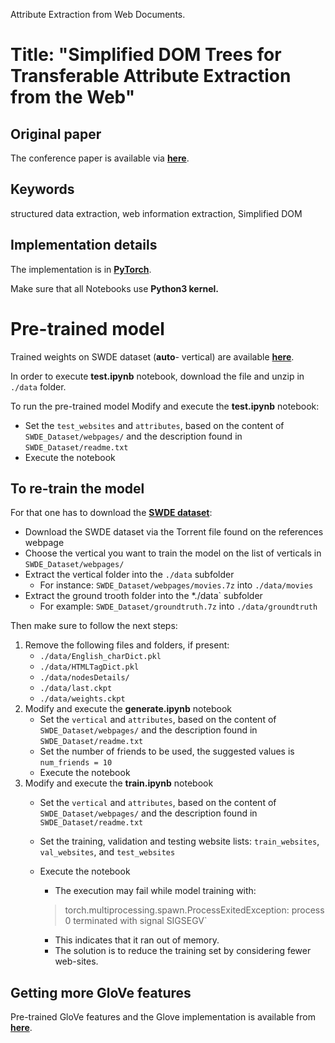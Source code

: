 Attribute Extraction from Web Documents.

# Title: "Simplified DOM Trees for Transferable Attribute Extraction from the Web"

## Original paper
The conference paper is available via **[here](https://arxiv.org/pdf/2101.02415.pdf)**.

## Keywords
structured data extraction, web information extraction, Simplified DOM

## Implementation details
The implementation is in **[PyTorch](https://pytorch.org/)**.

Make sure that all Notebooks use **Python3 kernel.**

# Pre-trained model
Trained weights on SWDE dataset (**auto**- vertical) are available **[here](https://drive.google.com/file/d/1aMuHb8RT_GrKr6VoUvmDsObEwIqypkHy/view?usp=sharing)**.

In order to execute **test.ipynb** notebook, download the file and unzip in `./data` folder.

To run the pre-trained model Modify and execute the **test.ipynb** notebook:
- Set the `test_websites` and `attributes`, based on the content of `SWDE_Dataset/webpages/` and the description found in `SWDE_Dataset/readme.txt` 
- Execute the notebook

## To re-train the model
For that one has to download the **[SWDE dataset](https://academictorrents.com/details/411576c7e80787e4b40452360f5f24acba9b5159)**:

- Download the SWDE dataset via the Torrent file found on the references webpage
- Choose the vertical you want to train the model on the list of verticals in `SWDE_Dataset/webpages/`
- Extract the vertical folder into the `./data` subfolder
   - For instance: `SWDE_Dataset/webpages/movies.7z` into `./data/movies`
- Extract the ground trooth folder into the *./data` subfolder
   - For example: `SWDE_Dataset/groundtruth.7z` into `./data/groundtruth`

Then make sure to follow the next steps:

1. Remove the following files and folders, if present:
    - `./data/English_charDict.pkl`
    - `./data/HTMLTagDict.pkl`
    - `./data/nodesDetails/`
    - `./data/last.ckpt`
    - `./data/weights.ckpt`
2. Modify and execute the **generate.ipynb** notebook
    - Set the `vertical` and `attributes`, based on the content of `SWDE_Dataset/webpages/` and the description found in `SWDE_Dataset/readme.txt`
    - Set the number of friends to be used, the suggested values is `num_friends = 10`
    - Execute the notebook
3. Modify and execute the **train.ipynb** notebook
    - Set the `vertical` and `attributes`, based on the content of `SWDE_Dataset/webpages/` and the description found in `SWDE_Dataset/readme.txt`
    - Set the training, validation and testing website lists: `train_websites`, `val_websites`, and `test_websites`
    - Execute the notebook
        - The execution may fail while model training with:
        
        > torch.multiprocessing.spawn.ProcessExitedException: process 0 terminated with signal SIGSEGV` 
        
        - This indicates that it ran out of memory.
        - The solution is to reduce the training set by considering fewer web-sites.

## Getting more GloVe features

Pre-trained GloVe features and the Glove implementation is available from **[here](https://nlp.stanford.edu/projects/glove/)**.